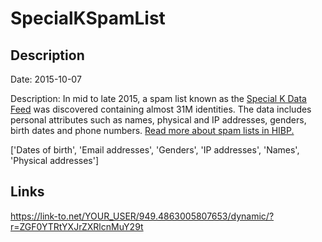 # SpecialKSpamList

## Description

Date: 2015-10-07

Description:
In mid to late 2015, a spam list known as the <a href="http://www.data4marketers.com/d4m_SpecialKfeed2015.html" target="_blank" rel="noopener">Special K Data Feed</a> was discovered containing almost 31M identities. The data includes personal attributes such as names, physical and IP addresses, genders, birth dates and phone numbers. <a href="https://www.troyhunt.com/have-i-been-pwned-and-spam-lists-of-personal-information" target="_blank" rel="noopener">Read more about spam lists in HIBP.</a>


['Dates of birth', 'Email addresses', 'Genders', 'IP addresses', 'Names', 'Physical addresses']

## Links

https://link-to.net/YOUR_USER/949.4863005807653/dynamic/?r=ZGF0YTRtYXJrZXRlcnMuY29t
